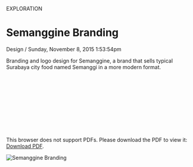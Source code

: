 <p class="type">EXPLORATION</p>

# Semanggine Branding

<p class="meta">Design  /  Sunday, November 8, 2015 1:53:54pm</p>

Branding and logo design for Semanggine, a brand that sells typical Surabaya city food named Semanggi in a more modern format.

<object data="https://farooq-agent.web.app/assets/images/works/details/121-semanggine-branding/farooqa-semanggine-proposal.pdf" type="application/pdf" width="" height="">
    <embed src="https://farooq-agent.web.app/assets/images/works/details/121-semanggine-branding/farooqa-semanggine-proposal.pdf">
        <p>This browser does not support PDFs. Please download the PDF to view it: <a href="https://farooq-agent.web.app/assets/images/works/details/121-semanggine-branding/farooqa-semanggine-proposal.pdf" target="_blank">Download PDF</a>.</p>
    </embed>
</object>

![Semanggine Branding](https://farooq-agent.web.app/assets/images/works/large/YpXEsVUX_work_image.jpg)
